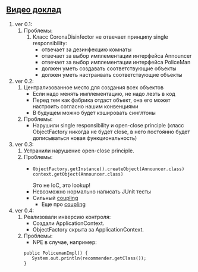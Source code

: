 ## [Видео доклад](https://www.youtube.com/watch?v=rd6wxPzXQvo)

1. ver 0.1:
   1. Проблемы:
      1. Класс CoronaDisinfector не отвечает принципу single responsibility:
         * отвечает за дезинфекцию комнаты
         * отвечает за выбор имплементации интерфейса Announcer
         * отвечает за выбор имплементации интерфейса PoliceMan
         * должен уметь создавать соответствующие объекты
         * должен уметь настраивать соответствующие объекты
2. ver 0.2:
   1. Централизованное место для создания всех объектов
      * Если надо менять имплементацию, не надо лезть в код
      * Перед тем как фабрика отдаст объект, она его может настроить согласно нашим конвенциями
      * В будущем можно будет кэшировать синглтоны
   2. Проблемы:
      * Нарушили single responsibility и open-close principle (класс ObjectFactory никогда не будет close, в него
        постоянно будет дописываться новая функциональность)
3. ver 0.3:
   1. Устранили нарушение open-close principle.
   2. Проблемы:
      * ```
        ObjectFactory.getInstance().createObject(Announcer.class)
        context.getObject(Announcer.class)
        ```
        Это не IoC, это lookup!
      * Невозможно нормально написать JUnit тесты
      * Сильный [coupling](https://ru.wikipedia.org/wiki/%D0%97%D0%B0%D1%86%D0%B5%D0%BF%D0%BB%D0%B5%D0%BD%D0%B8%D0%B5_(%D0%BF%D1%80%D0%BE%D0%B3%D1%80%D0%B0%D0%BC%D0%BC%D0%B8%D1%80%D0%BE%D0%B2%D0%B0%D0%BD%D0%B8%D0%B5)#:~:text=%D0%97%D0%B0%D1%86%D0%B5%D0%BF%D0%BB%D0%B5%D0%BD%D0%B8%D0%B5%2C%20%D1%81%D1%86%D0%B5%D0%BF%D0%BB%D0%B5%D0%BD%D0%B8%D0%B5%2C%20%D1%81%D0%B2%D1%8F%D0%B7%D0%B0%D0%BD%D0%BD%D0%BE%D1%81%D1%82%D1%8C%2C%20%D1%81%D0%BE%D0%BF%D1%80%D1%8F%D0%B6%D0%B5%D0%BD%D0%B8%D0%B5,%D0%B2%D0%B7%D0%B0%D0%B8%D0%BC%D0%BE%D0%B7%D0%B0%D0%B2%D0%B8%D1%81%D0%B8%D0%BC%D1%8B%20%D1%80%D0%B0%D0%B7%D0%BD%D1%8B%D0%B5%20%D0%BF%D0%BE%D0%B4%D0%BF%D1%80%D0%BE%D0%B3%D1%80%D0%B0%D0%BC%D0%BC%D1%8B%20%D0%B8%D0%BB%D0%B8%20%D0%BC%D0%BE%D0%B4%D1%83%D0%BB%D0%B8.)
        * Еще про [coupling](https://habr.com/ru/articles/568216/)
4. ver 0.4:
   1. Реализовали инверсию контроля:
      * Создали ApplicationContext.
      * ObjectFactory скрыта за ApplicationContext.
   2. Проблемы:
      * NPE в случае, например:
      ```
      public PolicemanImpl() {
         System.out.println(recommender.getClass());
      }
      ```
